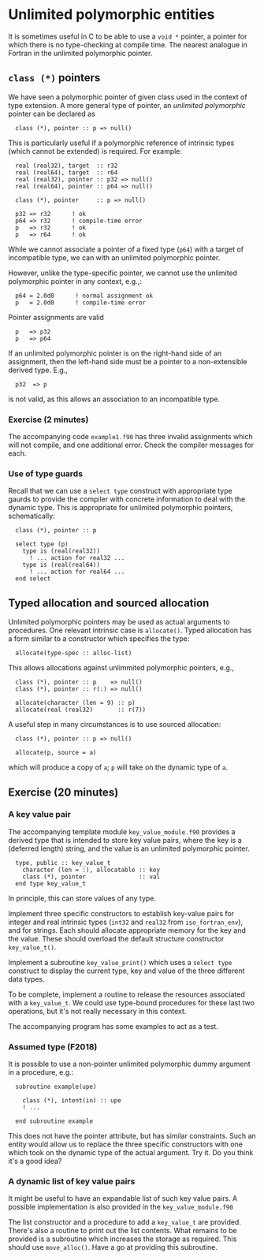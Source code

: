 # Unlimited polymorphic entities

It is sometimes useful in C to be able to use a `void *` pointer,
a pointer for which there is no type-checking at compile time.
The nearest analogue in Fortran in the unlimited polymorphic
pointer.

## `class (*)` pointers

We have seen a polymorphic pointer of given class used in the context
of type extension. A more general type of pointer, an _unlimited
polymorphic_ pointer can be declared as
```
  class (*), pointer :: p => null()
```
This is particularly useful if a polymorphic reference of intrinsic
types (which cannot be extended) is required. For example:
```
  real (real32), target  :: r32
  real (real64), target  :: r64
  real (real32), pointer :: p32 => null()
  real (real64), pointer :: p64 => null()

  class (*), pointer     :: p => null()

  p32 => r32      ! ok
  p64 => r32      ! compile-time error
  p   => r32      ! ok
  p   => r64      ! ok
```
While we cannot associate a pointer of a fixed type (`p64`) with a
target of incompatible type, we can with an unlimited polymorphic
pointer.

However, unlike the type-specific pointer, we cannot use the unlimited
polymorphic pointer in any context, e.g.,:
```
  p64 = 2.0d0      ! normal assignment ok
  p   = 2.0d0      ! compile-time error
```
Pointer assignments are valid
```
  p   => p32
  p   => p64
```
If an unlimited polymorphic pointer is on the right-hand side of an assignment,
then the left-hand side must be a pointer to a non-extensible derived type.
E.g.,
```
  p32  => p
```
is not valid, as this allows an association to an incompatible type.

### Exercise (2 minutes)

The accompanying code `example1.f90` has three invalid assignments
which will not compile, and one additional error. Check the compiler
messages for each.


### Use of type guards

Recall that we can use a `select type` construct with appropriate type
gaurds to provide the compiler with concrete information to deal with
the dynamic type. This is appropriate for unlimited polymorphic pointers,
schematically:
```
  class (*), pointer :: p

  select type (p)
    type is (real(real32))
      ! ... action for real32 ...
    type is (real(real64))
      ! ... action for real64 ...
  end select
```

## Typed allocation and sourced allocation

Unlimited polymorphic pointers may be used as actual arguments to procedures.
One relevant intrinsic case is `allocate()`. Typed allocation has a form
similar to a constructor which specifies the type:
```
  allocate(type-spec :: alloc-list)
```
This allows allocations against unlimmited polymorphic pointers, e.g.,
```
  class (*), pointer :: p    => null()
  class (*), pointer :: r(:) => null()

  allocate(character (len = 9) :: p)
  allocate(real (real32)       :: r(7))
```

A useful step in many circumstances is to use sourced allocation:
```
  class (*), pointer :: p => null()

  allocate(p, source = a)
```
which will produce a copy of `a`; `p` will take on the dynamic type of `a`.


## Exercise (20 minutes)

### A key value pair

The accompanying template module `key_value_module.f90` provides a
derived type that is intended to store key value pairs, where the
key is a (deferred length) string, and the value is an unlimited
polymorphic pointer.
```
  type, public :: key_value_t
    character (len = :), allocatable :: key
    class (*), pointer               :: val
  end type key_value_t
```
In principle, this can store values of any type.

Implement three specific constructors to establish key-value pairs for
integer and real intrinsic types (`int32` and `real32` from `iso_fortran_env`),
and for strings. Each should allocate appropriate memory for the key and the
value. These should overload the default structure constructor `key_value_t()`.

Implement a subroutine `key_value_print()` which uses a `select type`
construct to display the current type, key and value of the three
different data types.

To be complete, implement a routine to release the resources associated
with a `key_value_t`. We could use type-bound procedures for these
last two operations, but it's not really necessary in this context.

The accompanying program has some examples to act as a test.


### Assumed type (F2018)

It is possible to use a non-pointer unlimited polymorphic dummy argument
in a procedure, e.g.:
```
  subroutine example(upe)

    class (*), intent(in) :: upe
    ! ...

  end subroutine example
```
This does not have the pointer attribute, but has similar constraints.
Such an entity would allow us to replace the three specific constructors
with one which took on the dynamic type of the actual argument. Try it.
Do you think it's a good idea?

### A dynamic list of key value pairs

It might be useful to have an expandable list of such key value pairs.
A possible implementation is also provided in the `key_value_module.f90`

The list constructor and a procedure to add a `key_value_t` are provided.
There's also a routine to print out the list contents.
What remains to be provided is a subroutine which increases the storage as
required. This should use `move_alloc()`. Have a go at providing this
subroutine.

